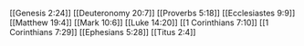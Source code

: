 [[Genesis 2:24]]
[[Deuteronomy 20:7]]
[[Proverbs 5:18]]
[[Ecclesiastes 9:9]]
[[Matthew 19:4]]
[[Mark 10:6]]
[[Luke 14:20]]
[[1 Corinthians 7:10]]
[[1 Corinthians 7:29]]
[[Ephesians 5:28]]
[[Titus 2:4]]

